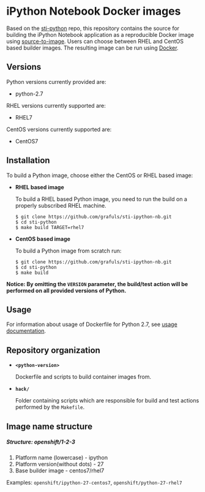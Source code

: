 iPython Notebook Docker images
====================

Based on the [sti-python](https://github.com/openshift/sti-python) repo,
this repository contains the source for building the iPython
Notebook application as a reproducible Docker image using
[source-to-image](https://github.com/openshift/source-to-image).
Users can choose between RHEL and CentOS based builder images.
The resulting image can be run using [Docker](http://docker.io).


Versions
---------------
Python versions currently provided are:
* python-2.7

RHEL versions currently supported are:
* RHEL7

CentOS versions currently supported are:
* CentOS7


Installation
---------------
To build a Python image, choose either the CentOS or RHEL based image:
*  **RHEL based image**

    To build a RHEL based Python image, you need to run the build on a properly
    subscribed RHEL machine.

    ```
    $ git clone https://github.com/grafuls/sti-ipython-nb.git
    $ cd sti-python
    $ make build TARGET=rhel7
    ```

*  **CentOS based image**

    To build a Python image from scratch run:

    ```
    $ git clone https://github.com/grafuls/sti-ipython-nb.git
    $ cd sti-python
    $ make build
    ```

**Notice: By omitting the `VERSION` parameter, the build/test action will be performed
on all provided versions of Python.**


Usage
---------------------------------

For information about usage of Dockerfile for Python 2.7,
see [usage documentation](2.7/README.md).


Repository organization
------------------------
* **`<python-version>`**

    Dockerfile and scripts to build container images from.

* **`hack/`**

    Folder containing scripts which are responsible for build and test actions performed by the `Makefile`.


Image name structure
------------------------
##### Structure: openshift/1-2-3

1. Platform name (lowercase) - ipython
2. Platform version(without dots) - 27
3. Base builder image - centos7/rhel7

Examples: `openshift/ipython-27-centos7`, `openshift/python-27-rhel7`

